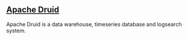 ## [Apache Druid](https://druid.apache.org/)

Apache Druid is a data warehouse, timeseries database and logsearch system.  
